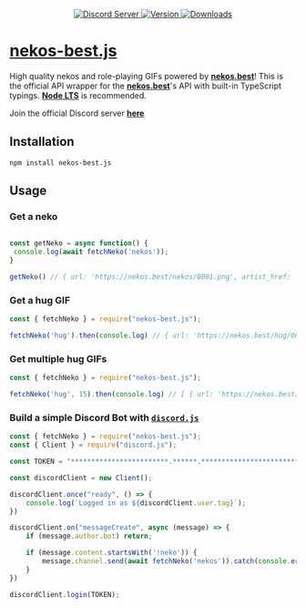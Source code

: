 <!-- markdownlint-disable MD033 MD041 -->
<div align="center">
    <p>
        <a href="https://nekos.best/discord?ref=js">
            <img src="https://img.shields.io/discord/793810017681276960?maxAge=3600&style=flat&logo=discord&color=619cf8&logoColor=white" alt="Discord Server" />
        </a>
        <a href="https://www.npmjs.com/package/nekos-best.js">
            <img src="https://img.shields.io/npm/v/nekos-best.js.svg?maxAge=3600&style=flat&logo=npm&color=ff5540" alt="Version" />
        </a>
        <a href="https://www.npmjs.com/package/nekos-best.js">
            <img src="https://img.shields.io/npm/dt/nekos-best.js.svg?maxAge=3600&style=flat&logo=npm&color=ff5540" alt="Downloads" />
        </a>
    </p>
</div>

# [nekos-best.js](https://www.npmjs.com/package/nekos-best.js)

High quality nekos and role-playing GIFs powered by **[nekos.best](https://nekos.best)**!
This is the official API wrapper for the **[nekos.best](https://nekos.best)**'s API with built-in TypeScript typings.
**[Node LTS](https://nodejs.org/en/download/)** is recommended.

Join the official Discord server **[here](https://nekos.best/discord?ref=js)**

## Installation

```npm install nekos-best.js```

## Usage

### Get a neko

```js

const getNeko = async function() {
 console.log(await fetchNeko('nekos'));
}

getNeko() // { url: 'https://nekos.best/nekos/0001.png', artist_href: '···', artist_name: '···', source_url: '···' }
```

### Get a hug GIF

```js
const { fetchNeko } = require("nekos-best.js");

fetchNeko('hug').then(console.log) // { url: 'https://nekos.best/hug/001.gif', anime_name: '···' }
```

### Get multiple hug GIFs

```js
const { fetchNeko } = require("nekos-best.js");

fetchNeko('hug', 15).then(console.log) // [ { url: 'https://nekos.best/hug/001.gif', anime_name: '···' }, { url: 'https://nekos.best/hug/006.gif', anime_name: '···' } ··· ]
```

### Build a simple Discord Bot with [`discord.js`](https://www.npmjs.com/package/discord.js)

```js
const { fetchNeko } = require("nekos-best.js");
const { Client } = require("discord.js");

const TOKEN = "************************.******.***************************";

const discordClient = new Client();

discordClient.once("ready", () => {
    console.log(`Logged in as ${discordClient.user.tag}`);
})

discordClient.on("messageCreate", async (message) => {
    if (message.author.bot) return;

    if (message.content.startsWith('!neko')) {
        message.channel.send(await fetchNeko('nekos')).catch(console.error);
    }
})

discordClient.login(TOKEN);
```
